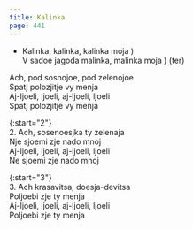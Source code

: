 ```yaml
---
title: Kalinka
page: 441
---  
```


- Kalinka, kalinka, kalinka moja )  
V sadoe jagoda malinka, malinka moja ) (ter)  

Ach, pod sosnojoe, pod zelenojoe  
Spatj polozjitje vy menja  
Aj-ljoeli, ljoeli, aj-ljoeli, ljoeli  
Spatj polozjitje vy menja  

{:start="2"}  
2. Ach, sosenoesjka ty zelenaja  
Nje sjoemi zje nado mnoj  
Aj-ljoeli, ljoeli, aj-ljoeli, ljoeli  
Ne sjoemi zje nado mnoj  

{:start="3"}  
3. Ach krasavitsa, doesja-devitsa  
Poljoebi zje ty menja  
Aj-ljoeli, ljoeli, aj-ljoeli, ljoeli  
Poljoebi zje ty menja  